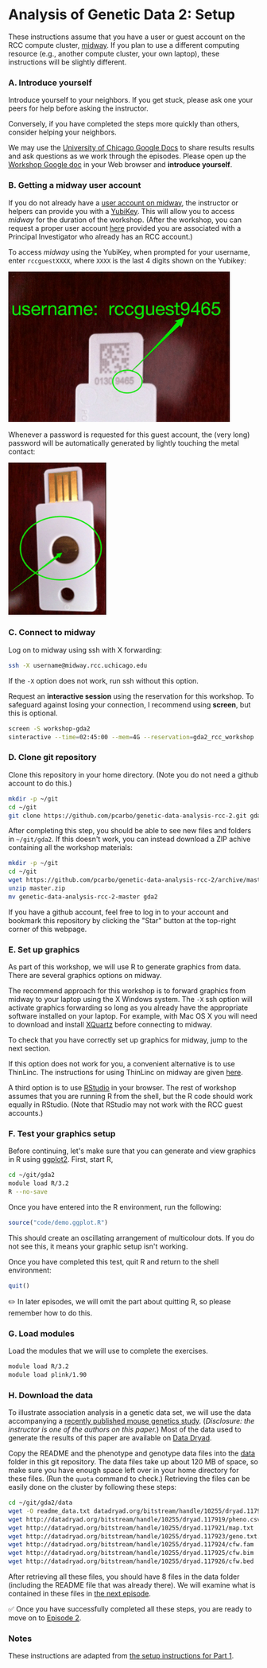 # Analysis of Genetic Data 2: Setup

These instructions assume that you have a user or guest account on the
RCC compute cluster, [midway](https://rcc.uchicago.edu/docs). If you
plan to use a different computing resource (e.g., another compute
cluster, your own laptop), these instructions will be slightly
different.

### A. Introduce yourself

Introduce yourself to your neighbors. If you get stuck, please ask one
your peers for help before asking the instructor.

Conversely, if you have completed the steps more quickly than others,
consider helping your neighbors.

We may use the
[University of Chicago Google Docs](http://gdocs.uchicago.edu) to
share results results and ask questions as we work through the
episodes. Please open up the
[Workshop Google doc](http://tinyurl.com/h46hnm2) in your Web browser
and **introduce yourself**.

### B. Getting a midway user account

If you do not already have a
[user account on midway](http://rcc.uchicago.edu/getting-started/request-account),
the instructor or helpers can provide you with a
[YubiKey](https://www.yubico.com/start). This will allow you to access
*midway* for the duration of the workshop. (After the workshop, you
can request a proper user account
[here](https://rcc.uchicago.edu/getting-started/general-user-account-request)
provided you are associated with a Principal Investigator who already
has an RCC account.)

To access *midway* using the YubiKey, when prompted for your username,
enter `rccguestXXXX`, where `XXXX` is the last 4 digits shown on the
Yubikey:

![How to get username from YubiKey](/images/yubikey1.gif)

Whenever a password is requested for this guest account, the (very
long) password will be automatically generated by lightly touching the
metal contact:

![How to generate password from YubiKey](/images/yubikey2.gif)

### C. Connect to midway

Log on to midway using ssh with X forwarding:

```bash
ssh -X username@midway.rcc.uchicago.edu
```

If the `-X` option does not work, run ssh without this option.

Request an **interactive session** using the reservation for this
workshop. To safeguard against losing your connection, I recommend
using **screen**, but this is optional.

```bash
screen -S workshop-gda2
sinteractive --time=02:45:00 --mem=4G --reservation=gda2_rcc_workshop
```

### D. Clone git repository

Clone this repository in your home directory. (Note you do not need a
github account to do this.)

```bash
mkdir -p ~/git
cd ~/git
git clone https://github.com/pcarbo/genetic-data-analysis-rcc-2.git gda2
```

After completing this step, you should be able to see new files and
folders in `~/git/gda2`. If this doesn't work, you can instead
download a ZIP achive containing all the workshop materials:

```bash
mkdir -p ~/git
cd ~/git
wget https://github.com/pcarbo/genetic-data-analysis-rcc-2/archive/master.zip
unzip master.zip
mv genetic-data-analysis-rcc-2-master gda2
```

If you have a github account, feel free to log in to your account and
bookmark this repository by clicking the "Star" button at the
top-right corner of this webpage.

### E. Set up graphics

As part of this workshop, we will use R to generate graphics from
data. There are several graphics options on midway.

The recommend approach for this workshop is to forward graphics from
midway to your laptop using the X Windows system. The `-X` ssh option
will activate graphics forwarding so long as you already have the
appropriate software installed on your laptop. For example, with Mac
OS X you will need to download and install
[XQuartz](http://www.xquartz.org) before connecting to midway.

To check that you have correctly set up graphics for midway, jump to
the next section.

If this option does not work for you, a convenient alternative is to
use ThinLinc. The instructions for using ThinLinc on midway are given
[here](https://rcc.uchicago.edu/docs/connecting/index.html#connecting-with-thinlinc). 

A third option is to use [RStudio](https://rstudio.rcc.uchicago.edu)
in your browser. The rest of workshop assumes that you are running R
from the shell, but the R code should work equally in RStudio. (Note
that RStudio may not work with the RCC guest accounts.)

### F. Test your graphics setup

Before continuing, let's make sure that you can generate and view
graphics in R using [ggplot2](http://ggplot2.org). First, start R,

```bash
cd ~/git/gda2
module load R/3.2
R --no-save
```

Once you have entered into the R environment, run the following:

```R
source("code/demo.ggplot.R")
```

This should create an oscillating arrangement of multicolour dots. If
you do not see this, it means your graphic setup isn't working.

Once you have completed this test, quit R and return to the shell
environment:

```R
quit()
```

:pencil2: In later episodes, we will omit the part about quitting R, 
so please remember how to do this.

### G. Load modules

Load the modules that we will use to complete the exercises.
  
```bash
module load R/3.2
module load plink/1.90
```

### H. Download the data

To illustrate association analysis in a genetic data set, we will use
the data accompanying a
[recently published mouse genetics study](http://dx.doi.org/10.1038/ng.3609).
(*Disclosure: the instructor is one of the authors on this paper.*)
Most of the data used to generate the results of this paper are
available on [Data Dryad](http://dx.doi.org/10.5061/dryad.2rs41).

Copy the README and the phenotype and genotype data files into the
[data](data) folder in this git repository. The data files take up
about 120 MB of space, so make sure you have enough space left over in
your home directory for these files. (Run the `quota` command to
check.) Retrieving the files can be easily done on the cluster by
following these steps:

```bash
cd ~/git/gda2/data
wget -O readme_data.txt datadryad.org/bitstream/handle/10255/dryad.117919/README.txt
wget http://datadryad.org/bitstream/handle/10255/dryad.117919/pheno.csv
wget http://datadryad.org/bitstream/handle/10255/dryad.117921/map.txt
wget http://datadryad.org/bitstream/handle/10255/dryad.117923/geno.txt.gz
wget http://datadryad.org/bitstream/handle/10255/dryad.117924/cfw.fam
wget http://datadryad.org/bitstream/handle/10255/dryad.117925/cfw.bim
wget http://datadryad.org/bitstream/handle/10255/dryad.117926/cfw.bed
```

After retrieving all these files, you should have 8 files in the data
folder (including the README file that was already there). We will
examine what is contained in these files in
[the next episode](02-explore-data.md).

:white_check_mark: Once you have successfully completed all these
steps, you are ready to move on to [Episode 2](02-explore-data.md).

### Notes

These instructions are adapted from [the setup instructions for
Part 1](https://github.com/pcarbo/genetic-data-analysis-rcc-1/blob/master/episodes/01-setup.md).
